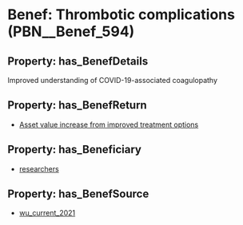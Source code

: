 # Benef: __Thrombotic complications__ (PBN__Benef_594)

## Property: has_BenefDetails

Improved understanding of COVID-19-associated coagulopathy

## Property: has_BenefReturn

* [Asset value increase from improved treatment options](../BenefReturn/PBN__BenefReturn_645)

## Property: has_Beneficiary

* [researchers](../Stakeholder/PBN__Stakeholder_2)

## Property: has_BenefSource

* [wu_current_2021](../Article/PBN__Article_118)

